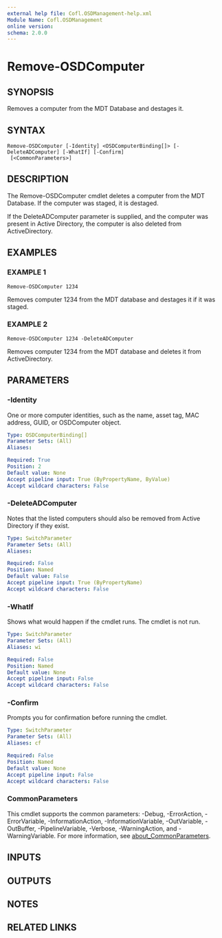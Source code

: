 ```yaml
---
external help file: Cofl.OSDManagement-help.xml
Module Name: Cofl.OSDManagement
online version:
schema: 2.0.0
---
```


# Remove-OSDComputer

## SYNOPSIS
Removes a computer from the MDT Database and destages it.

## SYNTAX

```
Remove-OSDComputer [-Identity] <OSDComputerBinding[]> [-DeleteADComputer] [-WhatIf] [-Confirm]
 [<CommonParameters>]
```

## DESCRIPTION
The Remove-OSDComputer cmdlet deletes a computer from the MDT Database.
If the computer was staged, it is destaged.

If the DeleteADComputer parameter is supplied, and the computer was present in Active Directory, the computer is also deleted from ActiveDirectory.

## EXAMPLES

### EXAMPLE 1
```
Remove-OSDComputer 1234
```

Removes computer 1234 from the MDT database and destages it if it was staged.

### EXAMPLE 2
```
Remove-OSDComputer 1234 -DeleteADComputer
```

Removes computer 1234 from the MDT database and deletes it from ActiveDirectory.

## PARAMETERS

### -Identity
One or more computer identities, such as the name, asset tag, MAC address, GUID, or OSDComputer object.

```yaml
Type: OSDComputerBinding[]
Parameter Sets: (All)
Aliases:

Required: True
Position: 2
Default value: None
Accept pipeline input: True (ByPropertyName, ByValue)
Accept wildcard characters: False
```

### -DeleteADComputer
Notes that the listed computers should also be removed from Active Directory if they exist.

```yaml
Type: SwitchParameter
Parameter Sets: (All)
Aliases:

Required: False
Position: Named
Default value: False
Accept pipeline input: True (ByPropertyName)
Accept wildcard characters: False
```

### -WhatIf
Shows what would happen if the cmdlet runs.
The cmdlet is not run.

```yaml
Type: SwitchParameter
Parameter Sets: (All)
Aliases: wi

Required: False
Position: Named
Default value: None
Accept pipeline input: False
Accept wildcard characters: False
```

### -Confirm
Prompts you for confirmation before running the cmdlet.

```yaml
Type: SwitchParameter
Parameter Sets: (All)
Aliases: cf

Required: False
Position: Named
Default value: None
Accept pipeline input: False
Accept wildcard characters: False
```

### CommonParameters
This cmdlet supports the common parameters: -Debug, -ErrorAction, -ErrorVariable, -InformationAction, -InformationVariable, -OutVariable, -OutBuffer, -PipelineVariable, -Verbose, -WarningAction, and -WarningVariable. For more information, see [about_CommonParameters](http://go.microsoft.com/fwlink/?LinkID=113216).

## INPUTS

## OUTPUTS

## NOTES

## RELATED LINKS
